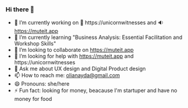 ### Hi there 👋

- 🔭 I’m currently working on 🦄 https://unicornwitnesses and 🔉 https://muteit.app
- 🌱 I’m currently learning "Business Analysis: Essential Facilitation and Workshop Skills"
- 👯 I’m looking to collaborate on https://muteit.app
- 🤔 I’m looking for help with https://muteit.app and https://unicornwitnesses
- 💬 Ask me about UX design and Digital Product design
- 📫 How to reach me: olianayda@gmail.com
- 😄 Pronouns: she/here
- ⚡ Fun fact: looking for money, beacause I'm startuper and have no money for food


